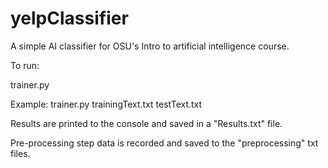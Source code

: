 # yelpClassifier
A simple AI classifier for OSU's Intro to artificial intelligence course. 

To run:

  trainer.py <training set> <testing set>
  
  Example: trainer.py trainingText.txt testText.txt
  
 Results are printed to the console and saved in a "Results.txt" file.
 
 Pre-processing step data is recorded and saved to the "preprocessing" txt files.
